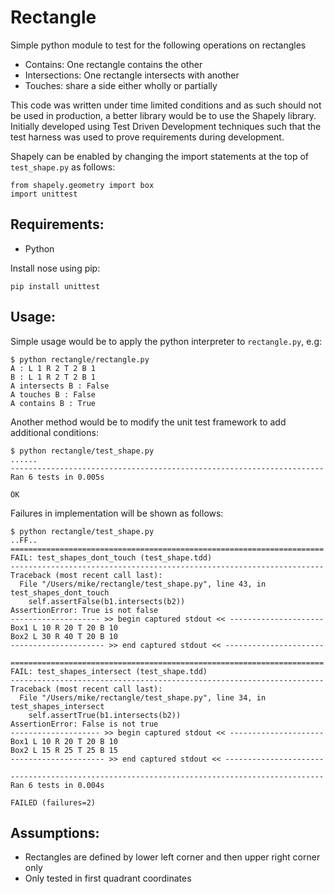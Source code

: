 Rectangle
=========

Simple python module to test for the following operations on rectangles

  * Contains: One rectangle contains the other
  * Intersections: One rectangle intersects with another
  * Touches: share a side either wholly or partially

This code was written under time limited conditions and as such should not
be used in production, a better library would be to use the Shapely library.
Initially developed using Test Driven Development techniques such that the test
harness was used to prove requirements during development.

Shapely can be enabled by changing the import statements at the top of
``test_shape.py`` as follows:
```
from shapely.geometry import box
import unittest
```

Requirements:
------------

  * Python

Install nose using pip:
```
pip install unittest
```

Usage:
-----

Simple usage would be to apply the python interpreter to ``rectangle.py``, e.g:

```
$ python rectangle/rectangle.py
A : L 1 R 2 T 2 B 1
B : L 1 R 2 T 2 B 1
A intersects B : False
A touches B : False
A contains B : True
```

Another method would be to modify the unit test framework to add additional
conditions:

```
$ python rectangle/test_shape.py
......
----------------------------------------------------------------------
Ran 6 tests in 0.005s

OK
```
Failures in implementation will be shown as follows:
```
$ python rectangle/test_shape.py
..FF..
======================================================================
FAIL: test_shapes_dont_touch (test_shape.tdd)
----------------------------------------------------------------------
Traceback (most recent call last):
  File "/Users/mike/rectangle/test_shape.py", line 43, in test_shapes_dont_touch
    self.assertFalse(b1.intersects(b2))
AssertionError: True is not false
-------------------- >> begin captured stdout << ---------------------
Box1 L 10 R 20 T 20 B 10
Box2 L 30 R 40 T 20 B 10
--------------------- >> end captured stdout << ----------------------

======================================================================
FAIL: test_shapes_intersect (test_shape.tdd)
----------------------------------------------------------------------
Traceback (most recent call last):
  File "/Users/mike/rectangle/test_shape.py", line 34, in test_shapes_intersect
    self.assertTrue(b1.intersects(b2))
AssertionError: False is not true
-------------------- >> begin captured stdout << ---------------------
Box1 L 10 R 20 T 20 B 10
Box2 L 15 R 25 T 25 B 15
--------------------- >> end captured stdout << ----------------------

----------------------------------------------------------------------
Ran 6 tests in 0.004s

FAILED (failures=2)
```

Assumptions:
-----------
* Rectangles are defined by lower left corner and then upper right corner only
* Only tested in first quadrant coordinates

